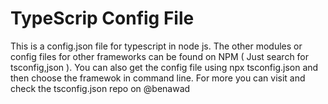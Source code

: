 # TypeScrip Config File 

This is a config.json file for typescript in node js. 
The other modules or config files for other frameworks can be found on NPM ( Just search for tsconfig,json ).
You can also get the config file using npx tsconfig.json and then choose the framewok in command line.
For more you can visit and check the tsconfig.json repo on @benawad
